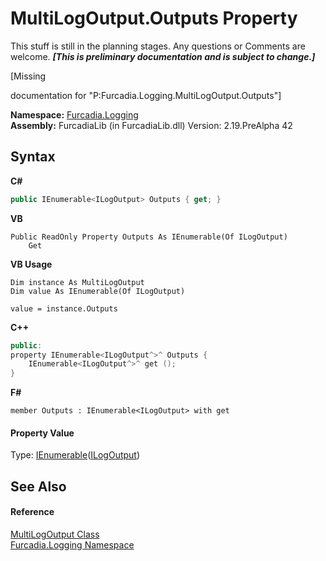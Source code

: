 # MultiLogOutput.Outputs Property 
This stuff is still in the planning stages. Any questions or Comments are welcome. _**\[This is preliminary documentation and is subject to change.\]**_

\[Missing <summary> documentation for "P:Furcadia.Logging.MultiLogOutput.Outputs"\]

**Namespace:**&nbsp;<a href="N_Furcadia_Logging">Furcadia.Logging</a><br />**Assembly:**&nbsp;FurcadiaLib (in FurcadiaLib.dll) Version: 2.19.PreAlpha 42

## Syntax

**C#**<br />
``` C#
public IEnumerable<ILogOutput> Outputs { get; }
```

**VB**<br />
``` VB
Public ReadOnly Property Outputs As IEnumerable(Of ILogOutput)
	Get
```

**VB Usage**<br />
``` VB Usage
Dim instance As MultiLogOutput
Dim value As IEnumerable(Of ILogOutput)

value = instance.Outputs

```

**C++**<br />
``` C++
public:
property IEnumerable<ILogOutput^>^ Outputs {
	IEnumerable<ILogOutput^>^ get ();
}
```

**F#**<br />
``` F#
member Outputs : IEnumerable<ILogOutput> with get

```


#### Property Value
Type: <a href="http://msdn2.microsoft.com/en-us/library/9eekhta0" target="_blank">IEnumerable</a>(<a href="T_Furcadia_Logging_ILogOutput">ILogOutput</a>)

## See Also


#### Reference
<a href="T_Furcadia_Logging_MultiLogOutput">MultiLogOutput Class</a><br /><a href="N_Furcadia_Logging">Furcadia.Logging Namespace</a><br />